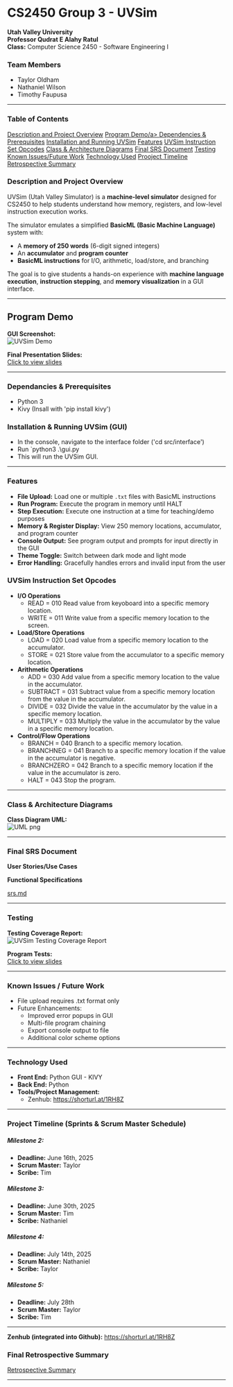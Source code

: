 # CS2450 Group 3 - UVSim  


**Utah Valley University**  
**Professor Qudrat E Alahy Ratul**  
**Class:** Computer Science 2450 - Software Engineering I  

### Team Members  

- Taylor Oldham
- Nathaniel Wilson
- Timothy Faupusa  
---

### Table of Contents
<a href="">Description and Project Overview</a>
<a href="">Program Demo/a>
<a href="https://github.com/G3-2450/UVSim/blob/main/README.md#dependancies--prerequisites">Dependencies & Prerequisites</a>
<a href="">Installation and Running UVSim</a>
<a href="">Features</a>
<a href="">UVSim Instruction Set Opcodes</a>
<a href="">Class & Architecture Diagrams</a>
<a href="">Final SRS Document</a>
<a href="">Testing</a>
<a href="">Known Issues/Future Work</a>
<a href="">Technology Used</a>
<a href="">Prooject Timeline</a>
<a href="">Retrospective Summary</a>

### Description and Project Overview

UVSim (Utah Valley Simulator) is a **machine-level simulator** designed for CS2450 to help students understand how memory, registers, and low-level instruction execution works.  

The simulator emulates a simplified **BasicML (Basic Machine Language)** system with:  
- A **memory of 250 words** (6-digit signed integers)  
- An **accumulator** and **program counter**  
- **BasicML instructions** for I/O, arithmetic, load/store, and branching

The goal is to give students a hands-on experience with **machine language execution**, **instruction stepping**, and **memory visualization** in a GUI interface.

---

## Program Demo

**GUI Screenshot:**  
![UVSim Demo](https://github.com/G3-2450/UVSim/blob/3479e13ab920ade390a99c9b2918d68704b4acfa/docs/Final-Submission/final_demo.png)  

**Final Presentation Slides:**  
[Click to view slides](https://github.com/G3-2450/UVSim/blob/15d73cbaa22955383965b6b795f56c41b89ee86c/docs/Final-Submission/CS2450%20Final%20Group%20Presentation%20(1).pdf)

---

### Dependancies & Prerequisites
- Python 3
- Kivy (Insall with 'pip install kivy')

### Installation & Running UVSim (GUI)
- In the console, navigate to the interface folder ('cd src/interface')
- Run `python3 .\gui.py
- This will run the UVSim GUI.

---

### Features
- **File Upload:** Load one or multiple `.txt` files with BasicML instructions  
- **Run Program:** Execute the program in memory until HALT  
- **Step Execution:** Execute one instruction at a time for teaching/demo purposes  
- **Memory & Register Display:** View 250 memory locations, accumulator, and program counter  
- **Console Output:** See program output and prompts for input directly in the GUI  
- **Theme Toggle:** Switch between dark mode and light mode  
- **Error Handling:** Gracefully handles errors and invalid input from the user

### UVSim Instruction Set Opcodes
- **I/O Operations**
  - READ = 010        Read value from keyoboard into a specific memory location.   
  - WRITE = 011       Write value from a specific memory location to the screen.
- **Load/Store Operations**    
  - LOAD = 020        Load value from a specific memory location to the accumulator.  
  - STORE = 021       Store value from the accumulator to a specific memory location.   
- **Arithmetic Operations**
  - ADD = 030         Add value from a specific memory location to the value in the accumulator.  
  - SUBTRACT = 031    Subtract value from a specific memory location from the value in the accumulator.  
  - DIVIDE = 032      Divide the value in the accumulator by the value in a specific memory location.  
  - MULTIPLY = 033    Multiply the value in the accumulator by the value in a specific memory location. 
- **Control/Flow Operations** 
  - BRANCH = 040      Branch to a specific memory location.  
  - BRANCHNEG = 041   Branch to a specific memory location if the value in the accumulator is negative.  
  - BRANCHZERO = 042  Branch to a specific memory location if the value in the accumulator is zero.  
  - HALT = 043        Stop the program.  

---

### Class & Architecture Diagrams

**Class Diagram UML:**  
![UML png](https://github.com/G3-2450/UVSim/blob/198c4c63ba743b807bb17b92e922320283292ee4/docs/Final-Submission/UML%20class%20(3).png)

---

### Final SRS Document

**User Stories/Use Cases**

**Functional Specifications**

[srs.md](https://github.com/G3-2450/UVSim/blob/bd88fe4a44f97645f5edb43e8041bccfa9a390c6/docs/Final-Submission/srs.md)

---

### Testing

**Testing Coverage Report:**  
![UVSim Testing Coverage Report](docs/screenshots/test-coverage.png)  

**Program Tests:**  
[Click to view slides](https://github.com/G3-2450/UVSim/tree/15d73cbaa22955383965b6b795f56c41b89ee86c/tests)

--- 

### Known Issues / Future Work
- File upload requires .txt format only
- Future Enhancements:
  - Improved error popups in GUI
  - Multi-file program chaining 
  - Export console output to file
  - Additional color scheme options

--- 

### Technology Used  
- **Front End:** Python GUI - KIVY
- **Back End:** Python   
- **Tools/Project Management:**
  - Zenhub: https://shorturl.at/1RH8Z
---

### Project Timeline (Sprints & Scrum Master Schedule)  

##### Milestone 2:
- **Deadline:** June 16th, 2025
- **Scrum Master:** Taylor
- **Scribe:** Tim

##### Milestone 3:
- **Deadline:** June 30th, 2025
- **Scrum Master:** Tim
- **Scribe:** Nathaniel

##### Milestone 4:
- **Deadline:** July 14th, 2025
- **Scrum Master:** Nathaniel
- **Scribe:** Taylor


##### Milestone 5:
- **Deadline:** July 28th
- **Scrum Master:** Taylor
- **Scribe:** Tim

---

**Zenhub (integrated into Github):**
https://shorturl.at/1RH8Z

### Final Retrospective Summary

[Retrospective Summary](https://github.com/G3-2450/UVSim/blob/26b67663bafef030850c9a56b0f76bed161adfa1/docs/Final-Submission/Retrospective.md)

---
